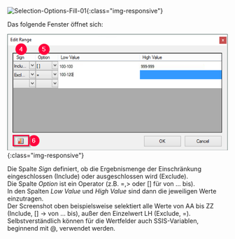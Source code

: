 
![Selection-Options-Fill-01](/img/content/Selection-Options-Fill-01.png){:class="img-responsive"}


Das folgende Fenster öffnet sich:

![Selection-Options-Fill-02](/img/content/Selection-Options-Fill-02.png){:class="img-responsive"} 

Die Spalte *Sign* definiert, ob die Ergebnismenge der Einschränkung eingeschlossen (Include) oder ausgeschlossen wird (Exclude). <br>
Die Spalte *Option* ist ein Operator (z.B. =,> oder [] für von ... bis). <br>
In den Spalten *Low Value* und *High Value* sind dann die jeweiligen Werte einzutragen. <br>
Der Screenshot oben beispielsweise selektiert alle Werte von AA bis ZZ (Include, [] -> von ... bis), außer den Einzelwert LH (Exclude, =). <br>
Selbstverständlich können für die Wertfelder auch SSIS-Variablen, beginnend mit @,  verwendet werden.